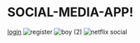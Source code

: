 # SOCIAL-MEDIA-APP!
[login](https://github.com/user-attachments/assets/26c611db-9c74-4a5d-b163-eb1e4f09387f)
![register](https://github.com/user-attachments/assets/1b882232-a1a6-4b0a-93af-e98a10afa94e)
![boy (2)](https://github.com/user-attachments/assets/e00893ba-59a8-4242-8230-de416d35cff0)
![netflix social](https://github.com/user-attachments/assets/05ce133b-49fa-44e7-914a-b023306ed84e)
